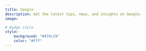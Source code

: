 ```yaml
---
title: Google
description: Get the latest tips, news, and insights on Google.
image: 

# Badge style
style:
    background: "#474c19"
    color: "#fff"
---
```

